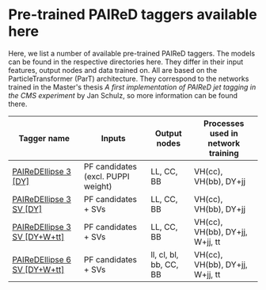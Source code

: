 # Pre-trained PAIReD taggers available here

Here, we list a number of available pre-trained PAIReD taggers. The models can be found in the respective directories here. They differ in their input features, output nodes and data trained on. All are based on the ParticleTransformer (ParT) architecture. They correspond to the networks trained in the Master's thesis *A first implementation of PAIReD jet tagging in the CMS experiment* by Jan Schulz, so more information can be found there.

| Tagger name                  | Inputs                             | Output nodes           | Processes used in network training |
|------------------------------|------------------------------------|------------------------|------------------------------------|
| [PAIReDEllipse 3 [DY]](./PAIReDEllipse%203%20[DY]/)         | PF candidates (excl. PUPPI weight) | LL, CC, BB             | VH(cc), VH(bb), DY+jj                |
| [PAIReDEllipse 3 SV [DY]](./PAIReDEllipse%203%20SV%20[DY]/)      | PF candidates + SVs                | LL, CC, BB             | VH(cc), VH(bb), DY+jj                |
| [PAIReDEllipse 3 SV [DY+W+tt]](./PAIReDEllipse%203%20SV%20[DY+W+tt]/) | PF candidates + SVs                | LL, CC, BB             | VH(cc), VH(bb), DY+jj, W+jj, tt     |
| [PAIReDEllipse 6 SV [DY+W+tt]](./PAIReDEllispe%206%20SV%20[DY+W+tt]/) | PF candidates + SVs                | ll, cl, bl, bb, CC, BB | VH(cc), VH(bb), DY+jj, W+jj, tt     |